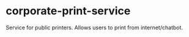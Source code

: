 # corporate-print-service
Service for public printers. Allows users to print from internet/chatbot.

